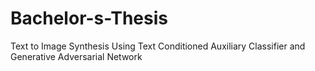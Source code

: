 # Bachelor-s-Thesis
Text to Image Synthesis Using Text Conditioned Auxiliary Classifier  and Generative Adversarial Network

